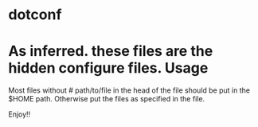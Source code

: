 dotconf
=
As inferred. these files are the hidden configure files.
Usage
=
Most files without # path/to/file in the head of the file should be
put in the $HOME path. Otherwise put the files as specified in the file.

Enjoy!!
